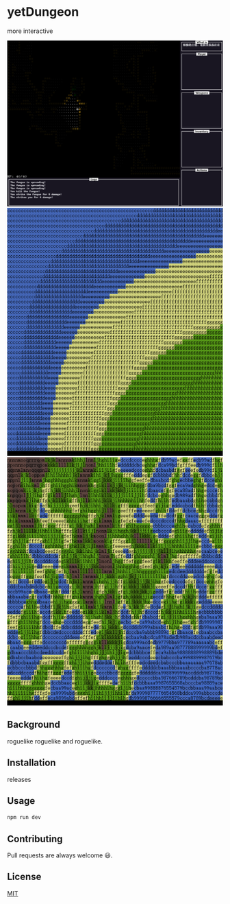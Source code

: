 # yetDungeon

more interactive

![screenshot1](/doc/screenshot_0929.png)
![screenshot2](/doc/world_map2.png)
![screenshot2](/doc/world_map3.png)

## Background

roguelike roguelike and roguelike.

## Installation

releases

## Usage

```bash
npm run dev
```

## Contributing

Pull requests are always welcome 😃.

## License

[MIT](https://choosealicense.com/licenses/mit/)
